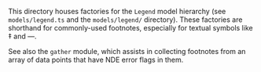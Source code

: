 This directory houses factories for the `Legend` model hierarchy (see `models/legend.ts` and the `models/legend/` directory). These factories are shorthand for commonly-used footnotes, especially for textual symbols like &Dagger; and &mdash;.

See also the `gather` module, which assists in collecting footnotes from an array of data points that have NDE error flags in them.
